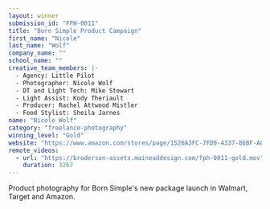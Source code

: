```yaml
---
layout: winner
submission_id: "FPH-0011"
title: "Born Simple Product Campaign"
first_name: "Nicole"
last_name: "Wolf"
company_name: ""
school_name: ""
creative_team_members: |-
  - Agency: Little Pilot
  - Photographer: Nicole Wolf
  - DT and Light Tech: Mike Stewart
  - Light Assist: Kody Theriault
  - Producer: Rachel Attwood Mistler
  - Food Stylist: Sheila Jarnes
name: "Nicole Wolf"
category: "freelance-photography"
winning_level: "Gold"
website: "https://www.amazon.com/stores/page/1526A3FC-7FD9-4337-86BF-A85DC2FA5FD3"
remote_videos:
  - url: "https://broderson-assets.maineaddesign.com/fph-0011-gold.mov"
    duration: 3267
---
```


Product photography for Born Simple's new package launch in Walmart, Target and Amazon.
